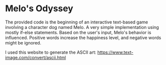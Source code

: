 # Melo's Odyssey
The provided code is the beginning of an interactive text-based game involving a character dog named Melo. A very simple implementation using mostly if-else statements.
Based on the user's input, Melo's behavior is influenced. Positive words increase the happiness level, and negative words might be ignored.


I used this website to generate the ASCII art: https://www.text-image.com/convert/ascii.html
